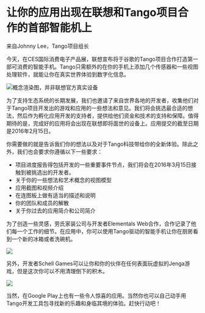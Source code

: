 # 让你的应用出现在联想和Tango项目合作的首部智能机上

来自Johnny Lee，Tango项目组长

今天，在CES国际消费电子产品展，联想宣布将于谷歌的Tango项目合作打造第一部可消费的智能手机。Tango只需额外的在你的手机上添加几个传感器和一些视图处理软件，就能让你在真实世界体验到数字化信息。

![概念渲染图，并非联想官方真实设备](http://3.bp.blogspot.com/-jOtObf-RBcw/Vo8RZwMc1fI/AAAAAAAABUY/I-huxBYdsZs/s640/image00.jpg)

为了支持生态系统的长期发展，我们也邀请了来自世界各地的开发者，收集他们对于Tango项目开发出的游戏和应用的一些想法和意见。我们将会挑选最合适的想法，然后作为孵化应用开发的支持者，提供给他们资金和技术的支持和保障。值得期待的是，完成好的应用将会出现在联想即将面世的设备上。应用提交的截至日期是2016年2月15日。

你需要做的就是告诉我们你的想法以及对于Tango科技带给你的全新体验。除此之外，我们也会要求你遵循以下一些要求：
- 项目进度报告得包括开发的一些重要事件节点，我们将会在2016年3月15日接触到被挑选出的开发者。
- 关于你的一些想法和艺术概念的视图模型
- 应用截图和视频介绍
- 在连图板上做有适当的描述和说明
- 你的团队和成员的解散
- 关于你过去的应用简介和公司简介

为了创造一些灵感，劳氏家装公司与开发者Elementals Web合作，合作记录了他们每一个工作的细节。在应用中，你可以使用Tango驱动的智能手机让你在厨房看到一个新的冰箱或者洗碗机。

![](http://2.bp.blogspot.com/-TQqHpMnDs-0/Vo8R-mVfuzI/AAAAAAAABUg/KInlB4DGcZU/s640/image01.png)

另外，开发者Schell Games可以让你和你的伙伴在任何表面玩虚拟的Jenga游戏，但是这次你可以不用清理倒下的积木。

![](http://1.bp.blogspot.com/-8mm9QTTJjC8/Vo8SQk7qb5I/AAAAAAAABUo/bzvFHn2b_2M/s640/image02.png)

当然，在Google Play上也有一些令人惊喜的应用。当然你也可以自己动手用Tango开发工具包寻找新的乐趣和身临其境的体验。赶快行动吧！